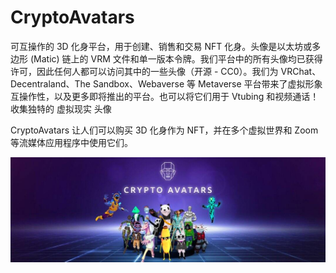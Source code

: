 # CryptoAvatars

可互操作的 3D 化身平台，用于创建、销售和交易 NFT 化身。头像是以太坊或多边形 (Matic) 链上的 VRM 文件和单一版本令牌。我们平台中的所有头像均已获得许可，因此任何人都可以访问其中的一些头像（开源 - CC0）。我们为 VRChat、Decentraland、The Sandbox、Webaverse 等 Metaverse 平台带来了虚拟形象互操作性，以及更多即将推出的平台。也可以将它们用于 Vtubing 和视频通话！收集独特的 虚拟现实 头像

CryptoAvatars 让人们可以购买 3D 化身作为 NFT，并在多个虚拟世界和 Zoom 等流媒体应用程序中使用它们。

![NFT](1080x360.jpg)
